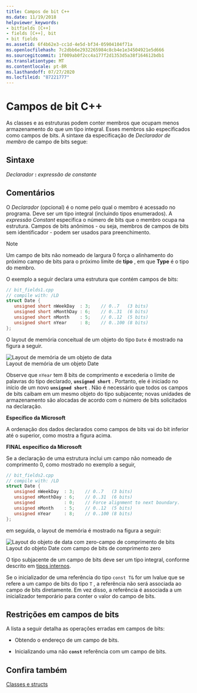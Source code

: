 ```yaml
---
title: Campos de bit C++
ms.date: 11/19/2018
helpviewer_keywords:
- bitfields [C++]
- fields [C++], bit
- bit fields
ms.assetid: 6f4b62e3-cc1d-4e5d-bf34-05904104f71a
ms.openlocfilehash: 7c2dbb6e2932265984c8cb4e1e34504921e5d666
ms.sourcegitcommit: 1f009ab0f2cc4a177f2d1353d5a38f164612bdb1
ms.translationtype: MT
ms.contentlocale: pt-BR
ms.lasthandoff: 07/27/2020
ms.locfileid: "87221777"
---
```

# <a name="c-bit-fields"></a>Campos de bit C++

As classes e as estruturas podem conter membros que ocupam menos armazenamento do que um tipo integral. Esses membros são especificados como campos de bits. A sintaxe da especificação de *Declarador de membro* de campo de bits segue:

## <a name="syntax"></a>Sintaxe

*Declarador* **:** *expressão de constante*

## <a name="remarks"></a>Comentários

O *Declarador* (opcional) é o nome pelo qual o membro é acessado no programa. Deve ser um tipo integral (incluindo tipos enumerados). A *expressão Constant* especifica o número de bits que o membro ocupa na estrutura. Campos de bits anônimos - ou seja, membros de campos de bits sem identificador - podem ser usados para preenchimento.

> [!NOTE]
> Um campo de bits não nomeado de largura 0 força o alinhamento do próximo campo de bits para o próximo limite de **tipo** , em que **Type** é o tipo do membro.

O exemplo a seguir declara uma estrutura que contém campos de bits:

```cpp
// bit_fields1.cpp
// compile with: /LD
struct Date {
   unsigned short nWeekDay  : 3;    // 0..7   (3 bits)
   unsigned short nMonthDay : 6;    // 0..31  (6 bits)
   unsigned short nMonth    : 5;    // 0..12  (5 bits)
   unsigned short nYear     : 8;    // 0..100 (8 bits)
};
```

O layout de memória conceitual de um objeto do tipo `Date` é mostrado na figura a seguir.

![Layout de memória de um objeto de data](../cpp/media/vc38uq1.png "Layout de memória de um objeto de data") <br/>
Layout de memória de um objeto Date

Observe que `nYear` tem 8 bits de comprimento e excederia o limite de palavras do tipo declarado, **`unsigned short`** . Portanto, ele é iniciado no início de um novo **`unsigned short`** . Não é necessário que todos os campos de bits caibam em um mesmo objeto do tipo subjacente; novas unidades de armazenamento são alocadas de acordo com o número de bits solicitados na declaração.

**Específico da Microsoft**

A ordenação dos dados declarados como campos de bits vai do bit inferior até o superior, como mostra a figura acima.

**FINAL específico da Microsoft**

Se a declaração de uma estrutura inclui um campo não nomeado de comprimento 0, como mostrado no exemplo a seguir,

```cpp
// bit_fields2.cpp
// compile with: /LD
struct Date {
   unsigned nWeekDay  : 3;    // 0..7   (3 bits)
   unsigned nMonthDay : 6;    // 0..31  (6 bits)
   unsigned           : 0;    // Force alignment to next boundary.
   unsigned nMonth    : 5;    // 0..12  (5 bits)
   unsigned nYear     : 8;    // 0..100 (8 bits)
};
```

em seguida, o layout de memória é mostrado na figura a seguir:

![Layout do objeto de data com zero&#45;campo de comprimento de bits](../cpp/media/vc38uq2.png "Layout do objeto de data com zero&#45;campo de comprimento de bits") <br/>
Layout do objeto Date com campo de bits de comprimento zero

O tipo subjacente de um campo de bits deve ser um tipo integral, conforme descrito em [tipos internos](../cpp/fundamental-types-cpp.md).

Se o inicializador de uma referência do tipo `const T&` for um lvalue que se refere a um campo de bits do tipo `T` , a referência não será associada ao campo de bits diretamente. Em vez disso, a referência é associada a um inicializador temporário para conter o valor do campo de bits.

## <a name="restrictions-on-bit-fields"></a>Restrições em campos de bits

A lista a seguir detalha as operações erradas em campos de bits:

- Obtendo o endereço de um campo de bits.

- Inicializando uma não **`const`** referência com um campo de bits.

## <a name="see-also"></a>Confira também

[Classes e structs](../cpp/classes-and-structs-cpp.md)
